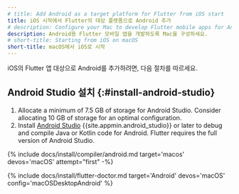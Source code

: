 ```yaml
---
# title: Add Android as a target platform for Flutter from iOS start
title: iOS 시작에서 Flutter의 대상 플랫폼으로 Android 추가
# description: Configure your Mac to develop Flutter mobile apps for Android.
description: Android용 Flutter 모바일 앱을 개발하도록 Mac을 구성하세요.
# short-title: Starting from iOS on macOS
short-title: macOS에서 iOS로 시작
---
```


iOS의 Flutter 앱 대상으로 Android를 추가하려면, 다음 절차를 따르세요.

## Android Studio 설치 {:#install-android-studio}

1. Allocate a minimum of 7.5 GB of storage for Android Studio.
   Consider allocating 10 GB of storage for an optimal configuration.
1. Install [Android Studio][] {{site.appmin.android_studio}} or later
   to debug and compile Java or Kotlin code for Android.
   Flutter requires the full version of Android Studio.

{% include docs/install/compiler/android.md target='macos' devos='macOS' attempt="first" -%}

{% include docs/install/flutter-doctor.md target='Android' devos='macOS' config='macOSDesktopAndroid' %}

[Android Studio]: https://developer.android.com/studio/install#mac
